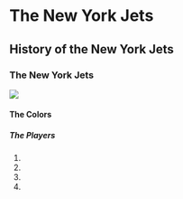 # The New York Jets

## History of the New York Jets
<p></p>


### The New York Jets
<img src="https://static.clubs.nfl.com/image/private/t_editorial_landscape_12_desktop/jets/ogsbm75urovqnqre53l1">


#### The Colors



##### The Players
1. 
2. 
3. 
4. 




